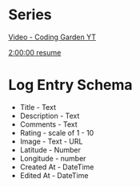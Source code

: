 # Series
[Video - Coding Garden YT](https://www.youtube.com/watch?v=5pQsl9u_10M)

[2:00:00 resume](https://youtu.be/5pQsl9u_10M?t=7090)


# Log Entry Schema

* Title - Text
* Description - Text
* Comments - Text
* Rating - scale of 1 - 10
* Image - Text - URL
* Latitude - Number
* Longitude - number
* Created At - DateTime
* Edited At - DateTime
